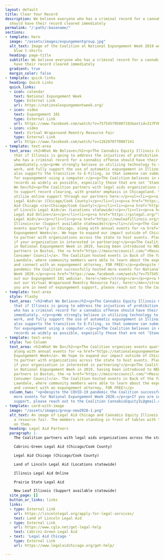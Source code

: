 ```yaml
---
layout: default
title: Clear Your Record
description: We believe everyone who has a criminal record for a cannabis offense
  should have their record cleared immediately
permalink: "/:path/:basename/"
sections:
- template: hero
  image: "/assets/images/expungementgroup.jpg"
  alt_text: Image of the Coalition at National Expungement Week 2019 wearing matching
    blue t-shirts
  heading: page-title
  subtitle: We believe everyone who has a criminal record for a cannabis offense should
    have their record cleared immediately
  gradient: true
  margin_color: false
- template: quick-links
  heading: Quick Links
  quick_links:
  - icon: calendar
    text: National Expungement Week
    type: External Link
    url: https://nationalexpungementweek.org/
  - icon: video
    text: Expungement 101
    type: External Link
    url: https://www.facebook.com/watch/?v=757545795007193&extid=317FVRy2rHqdpH0D
  - icon: video
    text: Virtual Wraparound Reentry Resource Fair
    type: External Link
    url: https://www.facebook.com/watch/?v=1262070770807141
- template: text-area
  text_area: <h2>What We Believe</h2><p>The Cannabis Equity Illinois Coalition believes
    that if Illinois is going to address the injustices of prohibition, then everyone
    who has a criminal record for a cannabis offense should have their record cleared
    immediately.</p><p>We strongly believe in utilizing technology to support this
    work, and fully support the use of automatic expungement in Illinois. The Coalition
    also supports the transition to E-Filing, so that someone can submit their petition
    for expungement using a computer.</p><p>The Coalition believes in expunging cannabis
    records as widely as possible, especially those that are not ‘Stand-alone’ offenses.</p><h2>What
    We Do</h2><p>The Coalition partners with legal aids organizations across the state
    to support record clearing, with greater emphasis in Chicagoland. You can also
    utilize online support through our partners here:</p><ul><li><p><a href="https://www.cgla.net/get-legal-help">Cabrini-Green
    Legal Aid</a> (Chicago/Cook County)</p></li><li><p><a href="https://www.legalaidchicago.org/get-help/">Legal
    Aid Chicago </a>(Chicago/Cook County)</p></li><li><p><a href="https://lincolnlegal.org/apply-for-legal-services/">Land
    of Lincoln Legal Aid</a> (Locations statewide)</p></li><li><p><a href="https://www.illinoislegalaid.org/legal-information/expunging-or-sealing-criminal-record">Illinois
    Legal Aid Online</a></p></li><li><p><a href="https://pslegal.org/">Prairie State
    Legal Aid</a></p></li><li><p><a href="https://newleafillinois.org/s/">New Leaf
    Illinois</a> (Support available statewide)</p></li></ul><p>The Coalition organizes
    events quarterly in Chicago, along with annual events for <a href="https://nationalexpungementweek.org/">National
    Expungement Week</a>. We hope to expand our impact outside of Chicagoland, and
    to partner with organizations across the state to host events. Please reach out
    if your organization in interested in partnering!</p><p>The Coalition got involved
    in National Expungement Week in 2019, having been introduced to NEW through our
    partners in Boston, the <a href="https://massreccouncil.com/">Massachusetts Recreational
    Consumer Council</a>. The Coalition hosted events in Back of the Yards and North
    Lawndale, where community members were able to learn about the expungement process
    and connect with an expungement attorney, FOR FREE!</p><p>Despite the COVID-19
    pandemic the Coalition successfully hosted more events for National Expungement
    Week 2020.</p><p><a href="https://www.facebook.com/watch/?v=757545795007193&amp;extid=317FVRy2rHqdpH0D"><strong><em>Check
    out our Expungement 101 webinar, here!</em></strong></a></p><p><a href="https://www.facebook.com/watch/?v=1262070770807141"><strong><em>Check
    out our Virtual Wraparound Reentry Resource Fair, here!</em></strong></a></p><p>If
    you are in need of expungement support, please reach out to the Coalition CannabisEquityIL@gmail.com.</p>
- template: text-area
  style: Flashy
  text_area: "<h2>What We Believe</h2><p>The Cannabis Equity Illinois Coalition believes
    that if Illinois is going to address the injustices of prohibition, then everyone
    who has a criminal record for a cannabis offense should have their record cleared
    immediately. </p><p>We strongly believe in utilizing technology to support this
    work, and fully support the use of automatic expungement in Illinois. The Coalition
    also supports the transition to E-Filing, so that someone can submit their petition
    for expungement using a computer.</p><p>The Coalition believes in expunging cannabis
    records as widely as possible, especially those that are not ‘Stand-alone’ offenses.</p>"
- template: text-area
  style: Two Column
  text_area: <h2>What We Do</h2><p>The Coalition organizes events quarterly in Chicago,
    along with annual events for <a href="https://nationalexpungementweek.org/">National
    Expungement Week</a>. We hope to expand our impact outside of Chicagoland, and
    to partner with organizations across the state to host events. Please reach out
    if your organization in interested in partnering!</p><p>The Coalition got involved
    in National Expungement Week in 2019, having been introduced to NEW through our
    partners in Boston, the <a href="https://massreccouncil.com/">Massachusetts Recreational
    Consumer Council</a>. The Coalition hosted events in Back of the Yards and North
    Lawndale, where community members were able to learn about the expungement process
    and connect with an expungement attorney, FOR FREE!</p>
  column_two: "<p>Despite the COVID-19 pandemic the Coalition successfully hosted
    more events for National Expungement Week 2020.</p><p>If you are in need of expungement
    support, please reach out to the Coalition CannabisEquityIL@gmail.com.</p>"
- template: card-with-image
  image: "/assets/images/group-new2020-1.png"
  alt_text: An image of Legal Aid Chicago and Cannabis Equity Illinois Coalition at
    a resource fair. The members are standing in front of tables with their logos
    on them.
  heading: Legal Aid Partners
  paragraph: |-
    The Coalition partners with legal aids organizations across the state to support record clearing, with greater emphasis in Chicagoland. You can also utilize online support through our partners here:

    Cabrini-Green Legal Aid (Chicago/Cook County)

    Legal Aid Chicago (Chicago/Cook County)

    Land of Lincoln Legal Aid (Locations statewide)

    Illinois Legal Aid Online

    Prairie State Legal Aid

    New Leaf Illinois (Support available statewide)
  site_page: []
  button_or_links: links
  links:
  - type: External Link
    url: https://lincolnlegal.org/apply-for-legal-services/
    text: Land of Lincoln Legal Aid
  - type: External Link
    url: https://www.cgla.net/get-legal-help
    text: Cabrini-Green Legal Aid
  - text: 'Legal Aid Chicago '
    type: External Link
    url: https://www.legalaidchicago.org/get-help/

---
```

